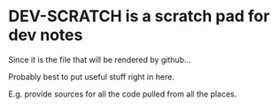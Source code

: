# DEV-SCRATCH is a scratch pad for dev notes

Since it is the file that will be rendered by github...

Probably best to put useful stuff right in here.

E.g. provide sources for all the code pulled from all the places.